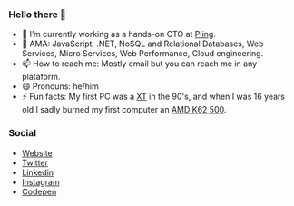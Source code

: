 ### Hello there 👋

- 🔭 I’m currently working as a hands-on CTO at [Pling](https://pling.pro).
- 💬 AMA: JavaScript, .NET, NoSQL and Relational Databases, Web Services, Micro Services, Web Performance, Cloud engineering.
- 📫 How to reach me: Mostly email but you can reach me in any plataform.
- 😄 Pronouns: he/him
- ⚡️ Fun facts: My first PC was a [XT](https://en.wikipedia.org/wiki/IBM_Personal_Computer_XT) in the 90's, and when I was 16 years old I sadly burned my first computer an [AMD K62 500](https://en.wikipedia.org/wiki/AMD_K6-2).

### Social

- [Website](https://felipekm.me)
- [Twitter](https://twitter.com/felipekm)
- [Linkedin](https://linkedin.com/in/felipekm)
- [Instagram](https://instagram.com/_felipekm)
- [Codepen](https://codepen.io/felipekm)

